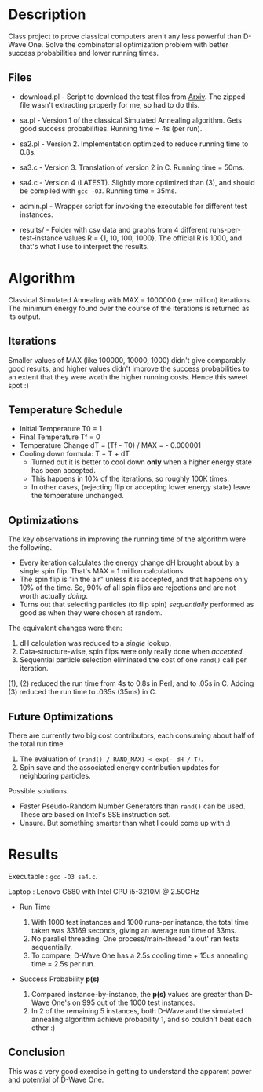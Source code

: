 Description
===========
Class project to prove classical computers aren't any less powerful
than D-Wave One. Solve the combinatorial optimization problem with
better success probabilities and lower running times.

Files
--------
* download.pl - Script to download the test files from 
[Arxiv](http://arxiv.org/src/1305.5837v1/anc/). The zipped file
wasn't extracting properly for me, so had to do this.

* sa.pl - Version 1 of the classical Simulated Annealing algorithm.
Gets good success probabilities. Running time = 4s (per run).

* sa2.pl - Version 2. Implementation optimized to reduce running
time to 0.8s.

* sa3.c - Version 3. Translation of version 2 in C.
Running time = 50ms.

* sa4.c - Version 4 (LATEST). Slightly more optimized than (3),
and should be compiled with `gcc -O3`. Running time = 35ms.

* admin.pl - Wrapper script for invoking the executable for
different test instances.

* results/ - Folder with csv data and graphs from 4 different
runs-per-test-instance values R = {1, 10, 100, 1000}. The official
R is 1000, and that's what I use to interpret the results.

Algorithm
==========
Classical Simulated Annealing with MAX = 1000000 (one million)
iterations. The minimum energy found over the course of the
iterations is returned as its output.

Iterations
-----------
Smaller values of MAX (like 100000, 10000, 1000) didn't give
comparably good results, and higher values didn't improve the
success probabilities to an extent that they were worth the
higher running costs. Hence this sweet spot :)

Temperature Schedule
-------------------------
* Initial Temperature T0 = 1
* Final Temperature   Tf = 0
* Temperature Change  dT = (Tf - T0) / MAX = - 0.000001
* Cooling down formula: T = T + dT
  - Turned out it is better to cool down **only** when a higher
energy state has been accepted.
  - This happens in 10% of the iterations, so roughly 100K times.
  - In other cases, (rejecting flip or accepting lower energy state)
leave the temperature unchanged.


Optimizations
--------------
The key observations in improving the running time of the
algorithm were the following.

* Every iteration calculates the energy change dH brought about
by a single spin flip. That's MAX = 1 million calculations.
* The spin flip is "in the air" unless it is accepted, and that
happens only 10% of the time. So, 90% of all spin flips are 
rejections and are not worth actually *doing*.
* Turns out that selecting particles (to flip spin) *sequentially*
performed as good as when they were chosen at random.

The equivalent changes were then:

1. dH calculation was reduced to a *single* lookup.
2. Data-structure-wise, spin flips were only really done when
*accepted*.
3. Sequential particle selection eliminated the cost of one `rand()`
call per iteration.

(1), (2) reduced the run time from 4s to 0.8s in Perl, and to .05s
in C. Adding (3) reduced the run time to .035s (35ms) in C.

Future Optimizations
------------------------
There are currently two big cost contributors, each consuming about
half of the total run time.

1. The evaluation of `(rand() / RAND_MAX) < exp(- dH / T)`.
2. Spin save and the associated energy contribution updates for
neighboring particles.

Possible solutions.
* Faster Pseudo-Random Number Generators than `rand()` can be used.
These are based on Intel's SSE instruction set.
* Unsure. But something smarter than what I could come up with :) 

Results
===========
Executable : `gcc -O3 sa4.c`.

Laptop     : Lenovo G580 with Intel CPU i5-3210M @ 2.50GHz

* Run Time
  1. With 1000 test instances and 1000 runs-per instance, the total
time taken was 33169 seconds, giving an average run time of 33ms.
  2. No parallel threading. One process/main-thread 'a.out' ran tests
sequentially.
  3. To compare, D-Wave One has a 2.5s cooling time + 15us annealing
time = 2.5s per run.

* Success Probability **p(s)**
  1. Compared instance-by-instance, the **p(s)** values are greater
than D-Wave One's on 995 out of the 1000 test instances.
  2. In 2 of the remaining 5 instances, both D-Wave and the simulated
annealing algorithm achieve probability 1, and so couldn't beat each
other :)

Conclusion
-----------
This was a very good exercise in getting to understand the apparent
power and potential of D-Wave One.
